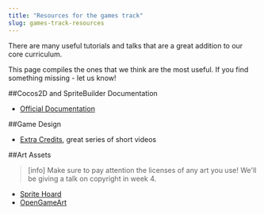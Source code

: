 ```yaml
---
title: "Resources for the games track"
slug: games-track-resources
---
```


There are many useful tutorials and talks that are a great addition to our core curriculum.

This page compiles the ones that we think are the most useful. If you find something missing - let us know!

##Cocos2D and SpriteBuilder Documentation

- [Official Documentation](https://www.makeschool.com/docs/)

##Game Design

- [Extra Credits](https://www.youtube.com/user/ExtraCreditz), great series of short videos

##Art Assets

> [info]
> Make sure to pay attention the licenses of any art you use! We'll be giving a talk on copyright in week 4.

- [Sprite Hoard](https://www.makeschool.com/academy/art/set)
- [OpenGameArt](http://opengameart.org/)

